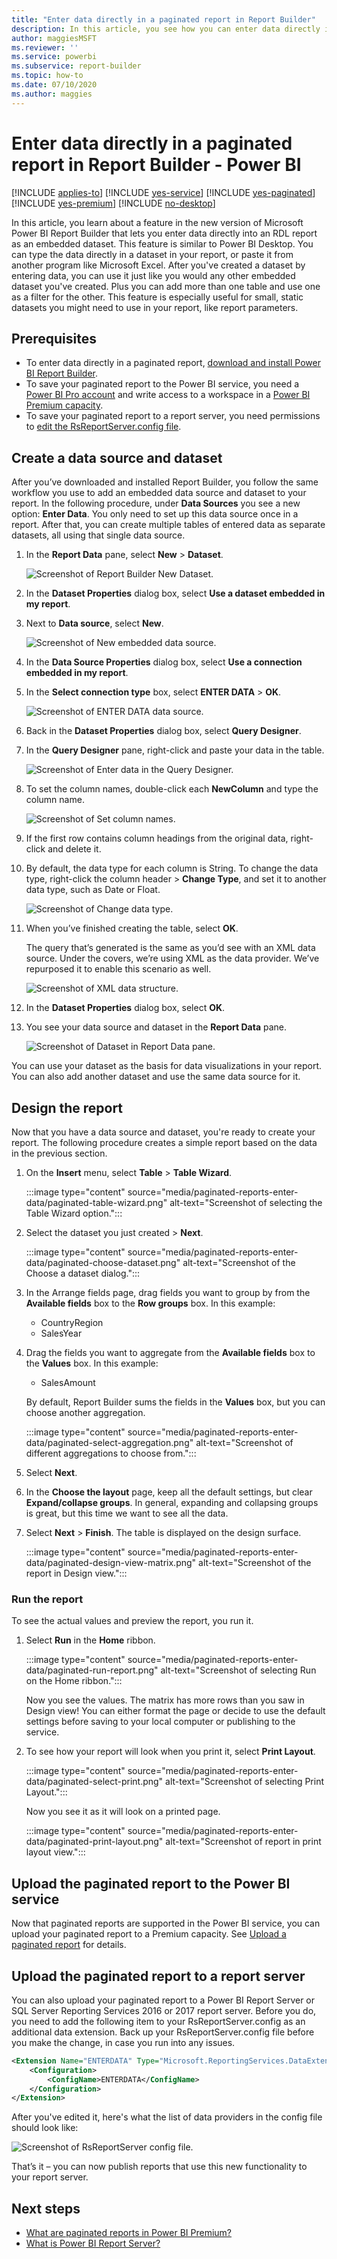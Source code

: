 ```yaml
---
title: "Enter data directly in a paginated report in Report Builder"
description: In this article, you see how you can enter data directly into a paginated report in Report Builder. 
author: maggiesMSFT
ms.reviewer: ''
ms.service: powerbi
ms.subservice: report-builder
ms.topic: how-to
ms.date: 07/10/2020
ms.author: maggies
---
```


# Enter data directly in a paginated report in Report Builder - Power BI

[!INCLUDE [applies-to](../includes/applies-to.md)] [!INCLUDE [yes-service](../includes/yes-service.md)] [!INCLUDE [yes-paginated](../includes/yes-paginated.md)] [!INCLUDE [yes-premium](../includes/yes-premium.md)] [!INCLUDE [no-desktop](../includes/no-desktop.md)] 

In this article, you learn about a feature in the new version of Microsoft Power BI Report Builder that lets you enter data directly into an RDL report as an embedded dataset.  This feature is similar to Power BI Desktop. You can type the data directly in a dataset in your report, or paste it from another program like Microsoft Excel. After you've created a dataset by entering data, you can use it just like you would any other embedded dataset you've created. Plus you can add more than one table and use one as a filter for the other. This feature is especially useful for small, static datasets you might need to use in your report, like report parameters.
 
## Prerequisites

- To enter data directly in a paginated report, [download and install Power BI Report Builder](https://aka.ms/pbireportbuilder). 
- To save your paginated report to the Power BI service, you need a [Power BI Pro account](../fundamentals/service-self-service-signup-for-power-bi.md) and write access to a workspace in a [Power BI Premium capacity](../admin/service-premium-what-is.md).
- To save your paginated report to a report server, you need permissions to [edit the RsReportServer.config file](#upload-the-paginated-report-to-a-report-server).

## Create a data source and dataset

After you’ve downloaded and installed Report Builder, you follow the same workflow you use to add an embedded data source and dataset to your report. In the following procedure, under **Data Sources** you see a new option: **Enter Data**.  You only need to set up this data source once in a report. After that, you can create multiple tables of entered data as separate datasets, all using that single data source.

1. In the **Report Data** pane, select **New** > **Dataset**.

    ![Screenshot of Report Builder New Dataset.](media/paginated-reports-enter-data/paginated-new-dataset.png)

1. In the **Dataset Properties** dialog box, select **Use a dataset embedded in my report**.

1. Next to **Data source**, select **New**.

    ![Screenshot of New embedded data source.](media/paginated-reports-enter-data/paginated-new-data-source.png)

1. In the **Data Source Properties** dialog box, select **Use a connection embedded in my report**.
2. In the **Select connection type** box, select **ENTER DATA** > **OK**.

    ![Screenshot of ENTER DATA data source.](media/paginated-reports-enter-data/paginated-data-source-properties-enter-data.png)

1. Back in the **Dataset Properties** dialog box, select **Query Designer**.
2. In the **Query Designer** pane, right-click and paste your data in the table.

    ![Screenshot of Enter data in the Query Designer.](media/paginated-reports-enter-data/paginated-enter-data.png)

1. To set the column names, double-click each **NewColumn** and type the column name.

    ![Screenshot of Set column names.](media/paginated-reports-enter-data/paginated-column-name.png)

1. If the first row contains column headings from the original data, right-click and delete it.
    
9. By default, the data type for each column is String. To change the data type, right-click the column header > **Change Type**, and set it to another data type, such as Date or Float.

    ![Screenshot of Change data type.](media/paginated-reports-enter-data/paginated-data-type.png)

1. When you’ve finished creating the table, select **OK**.  

    The query that’s generated is the same as you’d see with an XML data source. Under the covers, we’re using XML as the data provider.  We’ve repurposed it to enable this scenario as well.

    ![Screenshot of XML data structure.](media/paginated-reports-enter-data/paginated-xml-data.png)

12. In the **Dataset Properties** dialog box, select **OK**.

13. You see your data source and dataset in the **Report Data** pane.

    ![Screenshot of Dataset in Report Data pane.](media/paginated-reports-enter-data/paginated-report-data-pane.png)

You can use your dataset as the basis for data visualizations in your report. You can also add another dataset and use the same data source for it.

## Design the report

Now that you have a data source and dataset, you're ready to create your report. The following procedure creates a simple report based on the data in the previous section.

1. On the **Insert** menu, select **Table** > **Table Wizard**.

    :::image type="content" source="media/paginated-reports-enter-data/paginated-table-wizard.png" alt-text="Screenshot of selecting the Table Wizard option.":::

1. Select the dataset you just created > **Next**.

    :::image type="content" source="media/paginated-reports-enter-data/paginated-choose-dataset.png" alt-text="Screenshot of the Choose a dataset dialog.":::

2.	In the Arrange fields page, drag fields you want to group by from the **Available fields** box to the **Row groups** box. In this example:

    - CountryRegion
    - SalesYear

3.	Drag the fields you want to aggregate from the **Available fields** box to the **Values** box. In this example:

    - SalesAmount

    By default, Report Builder sums the fields in the **Values** box, but you can choose another aggregation.

    :::image type="content" source="media/paginated-reports-enter-data/paginated-select-aggregation.png" alt-text="Screenshot of different aggregations to choose from.":::
 
1. Select **Next**.
4.	In the **Choose the layout** page, keep all the default settings, but clear **Expand/collapse groups**. In general, expanding and collapsing groups is great, but this time we want to see all the data.

5.	Select **Next** > **Finish**. The table is displayed on the design surface.

    :::image type="content" source="media/paginated-reports-enter-data/paginated-design-view-matrix.png" alt-text="Screenshot of the report in Design view.":::

### Run the report

To see the actual values and preview the report, you run it.

1. Select **Run** in the **Home** ribbon.

    :::image type="content" source="media/paginated-reports-enter-data/paginated-run-report.png" alt-text="Screenshot of selecting Run on the Home ribbon.":::

    Now you see the values. The matrix has more rows than you saw in Design view!  You can either format the page or decide to use the default settings before saving to your local computer or publishing to the service.

1. To see how your report will look when you print it, select **Print Layout**.

    :::image type="content" source="media/paginated-reports-enter-data/paginated-select-print.png" alt-text="Screenshot of selecting Print Layout.":::

    Now you see it as it will look on a printed page.

    :::image type="content" source="media/paginated-reports-enter-data/paginated-print-layout.png" alt-text="Screenshot of report in print layout view.":::

## Upload the paginated report to the Power BI service

Now that paginated reports are supported in the Power BI service, you can upload your paginated report to a Premium capacity. See [Upload a paginated report](paginated-reports-save-to-power-bi-service.md) for details.

## Upload the paginated report to a report server

You can also upload your paginated report to a Power BI Report Server or SQL Server Reporting Services 2016 or 2017 report server. Before you do, you need to add the following item to your RsReportServer.config as an additional data extension. Back up your RsReportServer.config file before you make the change, in case you run into any issues.

```xml
<Extension Name="ENTERDATA" Type="Microsoft.ReportingServices.DataExtensions.XmlDPConnection,Microsoft.ReportingServices.DataExtensions">
    <Configuration>
        <ConfigName>ENTERDATA</ConfigName>
    </Configuration>
</Extension>
```

After you've edited it, here's what the list of data providers in the config file should look like:

![Screenshot of RsReportServer config file.](media/paginated-reports-enter-data/paginated-rsreportserver-config-file.png)

That’s it – you can now publish reports that use this new functionality to your report server.

## Next steps

- [What are paginated reports in Power BI Premium?](paginated-reports-report-builder-power-bi.md)
- [What is Power BI Report Server?](../report-server/get-started.md)
